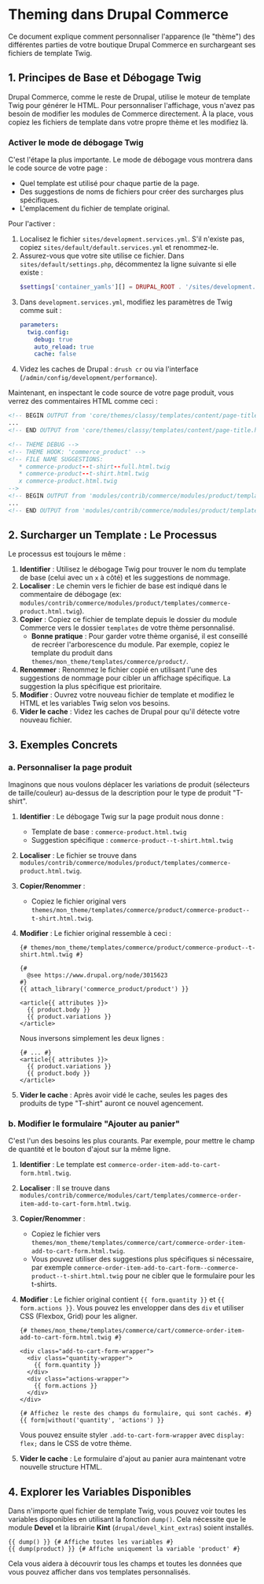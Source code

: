 # Theming dans Drupal Commerce

Ce document explique comment personnaliser l'apparence (le "thème") des différentes parties de votre boutique Drupal Commerce en surchargeant ses fichiers de template Twig.

## 1. Principes de Base et Débogage Twig

Drupal Commerce, comme le reste de Drupal, utilise le moteur de template Twig pour générer le HTML. Pour personnaliser l'affichage, vous n'avez pas besoin de modifier les modules de Commerce directement. À la place, vous copiez les fichiers de template dans votre propre thème et les modifiez là.

### Activer le mode de débogage Twig

C'est l'étape la plus importante. Le mode de débogage vous montrera dans le code source de votre page :
*   Quel template est utilisé pour chaque partie de la page.
*   Des suggestions de noms de fichiers pour créer des surcharges plus spécifiques.
*   L'emplacement du fichier de template original.

Pour l'activer :

1.  Localisez le fichier `sites/development.services.yml`. S'il n'existe pas, copiez `sites/default/default.services.yml` et renommez-le.
2.  Assurez-vous que votre site utilise ce fichier. Dans `sites/default/settings.php`, décommentez la ligne suivante si elle existe :
    ```php
    $settings['container_yamls'][] = DRUPAL_ROOT . '/sites/development.services.yml';
    ```
3.  Dans `development.services.yml`, modifiez les paramètres de Twig comme suit :
    ```yaml
    parameters:
      twig.config:
        debug: true
        auto_reload: true
        cache: false
    ```
4.  Videz les caches de Drupal : `drush cr` ou via l'interface (`/admin/config/development/performance`).

Maintenant, en inspectant le code source de votre page produit, vous verrez des commentaires HTML comme ceci :

```html
<!-- BEGIN OUTPUT from 'core/themes/classy/templates/content/page-title.html.twig' -->
...
<!-- END OUTPUT from 'core/themes/classy/templates/content/page-title.html.twig' -->

<!-- THEME DEBUG -->
<!-- THEME HOOK: 'commerce_product' -->
<!-- FILE NAME SUGGESTIONS:
   * commerce-product--t-shirt--full.html.twig
   * commerce-product--t-shirt.html.twig
   x commerce-product.html.twig
-->
<!-- BEGIN OUTPUT from 'modules/contrib/commerce/modules/product/templates/commerce-product.html.twig' -->
...
<!-- END OUTPUT from 'modules/contrib/commerce/modules/product/templates/commerce-product.html.twig' -->
```

## 2. Surcharger un Template : Le Processus

Le processus est toujours le même :

1.  **Identifier** : Utilisez le débogage Twig pour trouver le nom du template de base (celui avec un `x` à côté) et les suggestions de nommage.
2.  **Localiser** : Le chemin vers le fichier de base est indiqué dans le commentaire de débogage (ex: `modules/contrib/commerce/modules/product/templates/commerce-product.html.twig`).
3.  **Copier** : Copiez ce fichier de template depuis le dossier du module Commerce vers le dossier `templates` de votre thème personnalisé.
    *   **Bonne pratique** : Pour garder votre thème organisé, il est conseillé de recréer l'arborescence du module. Par exemple, copiez le template du produit dans `themes/mon_theme/templates/commerce/product/`.
4.  **Renommer** : Renommez le fichier copié en utilisant l'une des suggestions de nommage pour cibler un affichage spécifique. La suggestion la plus spécifique est prioritaire.
5.  **Modifier** : Ouvrez votre nouveau fichier de template et modifiez le HTML et les variables Twig selon vos besoins.
6.  **Vider le cache** : Videz les caches de Drupal pour qu'il détecte votre nouveau fichier.

## 3. Exemples Concrets

### a. Personnaliser la page produit

Imaginons que nous voulons déplacer les variations de produit (sélecteurs de taille/couleur) au-dessus de la description pour le type de produit "T-shirt".

1.  **Identifier** : Le débogage Twig sur la page produit nous donne :
    *   Template de base : `commerce-product.html.twig`
    *   Suggestion spécifique : `commerce-product--t-shirt.html.twig`

2.  **Localiser** : Le fichier se trouve dans `modules/contrib/commerce/modules/product/templates/commerce-product.html.twig`.

3.  **Copier/Renommer** :
    *   Copiez le fichier original vers `themes/mon_theme/templates/commerce/product/commerce-product--t-shirt.html.twig`.

4.  **Modifier** : Le fichier original ressemble à ceci :
    ```twig
    {# themes/mon_theme/templates/commerce/product/commerce-product--t-shirt.html.twig #}

    {#
      @see https://www.drupal.org/node/3015623
    #}
    {{ attach_library('commerce_product/product') }}

    <article{{ attributes }}>
      {{ product.body }}
      {{ product.variations }}
    </article>
    ```
    Nous inversons simplement les deux lignes :
    ```twig
    {# ... #}
    <article{{ attributes }}>
      {{ product.variations }}
      {{ product.body }}
    </article>
    ```

5.  **Vider le cache** : Après avoir vidé le cache, seules les pages des produits de type "T-shirt" auront ce nouvel agencement.

### b. Modifier le formulaire "Ajouter au panier"

C'est l'un des besoins les plus courants. Par exemple, pour mettre le champ de quantité et le bouton d'ajout sur la même ligne.

1.  **Identifier** : Le template est `commerce-order-item-add-to-cart-form.html.twig`.

2.  **Localiser** : Il se trouve dans `modules/contrib/commerce/modules/cart/templates/commerce-order-item-add-to-cart-form.html.twig`.

3.  **Copier/Renommer** :
    *   Copiez le fichier vers `themes/mon_theme/templates/commerce/cart/commerce-order-item-add-to-cart-form.html.twig`.
    *   Vous pouvez utiliser des suggestions plus spécifiques si nécessaire, par exemple `commerce-order-item-add-to-cart-form--commerce-product--t-shirt.html.twig` pour ne cibler que le formulaire pour les t-shirts.

4.  **Modifier** : Le fichier original contient `{{ form.quantity }}` et `{{ form.actions }}`. Vous pouvez les envelopper dans des `div` et utiliser CSS (Flexbox, Grid) pour les aligner.

    ```twig
    {# themes/mon_theme/templates/commerce/cart/commerce-order-item-add-to-cart-form.html.twig #}

    <div class="add-to-cart-form-wrapper">
      <div class="quantity-wrapper">
        {{ form.quantity }}
      </div>
      <div class="actions-wrapper">
        {{ form.actions }}
      </div>
    </div>

    {# Affichez le reste des champs du formulaire, qui sont cachés. #}
    {{ form|without('quantity', 'actions') }}
    ```
    Vous pouvez ensuite styler `.add-to-cart-form-wrapper` avec `display: flex;` dans le CSS de votre thème.

5.  **Vider le cache** : Le formulaire d'ajout au panier aura maintenant votre nouvelle structure HTML.

## 4. Explorer les Variables Disponibles

Dans n'importe quel fichier de template Twig, vous pouvez voir toutes les variables disponibles en utilisant la fonction `dump()`. Cela nécessite que le module **Devel** et la librairie **Kint** (`drupal/devel_kint_extras`) soient installés.

```twig
{{ dump() }} {# Affiche toutes les variables #}
{{ dump(product) }} {# Affiche uniquement la variable 'product' #}
```

Cela vous aidera à découvrir tous les champs et toutes les données que vous pouvez afficher dans vos templates personnalisés.
